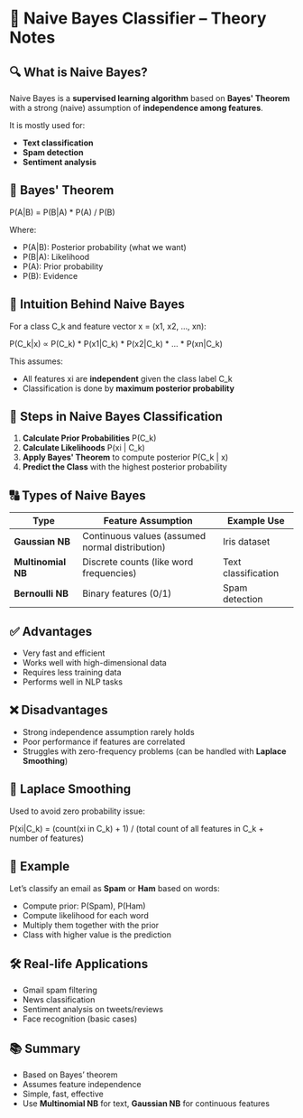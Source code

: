 
# 📘 Naive Bayes Classifier – Theory Notes

## 🔍 What is Naive Bayes?
Naive Bayes is a **supervised learning algorithm** based on **Bayes' Theorem** with a strong (naive) assumption of **independence among features**.

It is mostly used for:
- **Text classification**
- **Spam detection**
- **Sentiment analysis**

## 📐 Bayes' Theorem

P(A|B) = P(B|A) * P(A) / P(B)

Where:
- P(A|B): Posterior probability (what we want)
- P(B|A): Likelihood
- P(A): Prior probability
- P(B): Evidence

## 🧠 Intuition Behind Naive Bayes

For a class C_k and feature vector x = (x1, x2, ..., xn):

P(C_k|x) ∝ P(C_k) * P(x1|C_k) * P(x2|C_k) * ... * P(xn|C_k)

This assumes:
- All features xi are **independent** given the class label C_k
- Classification is done by **maximum posterior probability**

## 🧮 Steps in Naive Bayes Classification

1. **Calculate Prior Probabilities** P(C_k)
2. **Calculate Likelihoods** P(xi | C_k)
3. **Apply Bayes' Theorem** to compute posterior P(C_k | x)
4. **Predict the Class** with the highest posterior probability

## 🔠 Types of Naive Bayes

| Type | Feature Assumption | Example Use |
|------|--------------------|-------------|
| **Gaussian NB** | Continuous values (assumed normal distribution) | Iris dataset |
| **Multinomial NB** | Discrete counts (like word frequencies) | Text classification |
| **Bernoulli NB** | Binary features (0/1) | Spam detection |

## ✅ Advantages

- Very fast and efficient
- Works well with high-dimensional data
- Requires less training data
- Performs well in NLP tasks

## ❌ Disadvantages

- Strong independence assumption rarely holds
- Poor performance if features are correlated
- Struggles with zero-frequency problems (can be handled with **Laplace Smoothing**)

## 🧂 Laplace Smoothing

Used to avoid zero probability issue:

P(xi|C_k) = (count(xi in C_k) + 1) / (total count of all features in C_k + number of features)

## 🧪 Example

Let’s classify an email as **Spam** or **Ham** based on words:
- Compute prior: P(Spam), P(Ham)
- Compute likelihood for each word
- Multiply them together with the prior
- Class with higher value is the prediction

## 🛠️ Real-life Applications

- Gmail spam filtering
- News classification
- Sentiment analysis on tweets/reviews
- Face recognition (basic cases)

## 📚 Summary

- Based on Bayes’ theorem
- Assumes feature independence
- Simple, fast, effective
- Use **Multinomial NB** for text, **Gaussian NB** for continuous features
